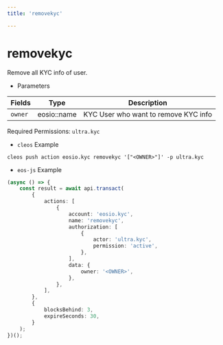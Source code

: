 ```yaml
---
title: 'removekyc'

---
```


# removekyc

Remove all KYC info of user.

-   Parameters

| Fields  | Type        | Description                          |
| ------- | ----------- | ------------------------------------ |
| `owner` | eosio::name | KYC User who want to remove KYC info |

Required Permissions: `ultra.kyc`

-   `cleos` Example

```shell script
cleos push action eosio.kyc removekyc '["<OWNER>"]' -p ultra.kyc
```

-   `eos-js` Example

```typescript
(async () => {
    const result = await api.transact(
        {
            actions: [
                {
                    account: 'eosio.kyc',
                    name: 'removekyc',
                    authorization: [
                        {
                            actor: 'ultra.kyc',
                            permission: 'active',
                        },
                    ],
                    data: {
                        owner: '<OWNER>',
                    },
                },
            ],
        },
        {
            blocksBehind: 3,
            expireSeconds: 30,
        }
    );
})();
```

